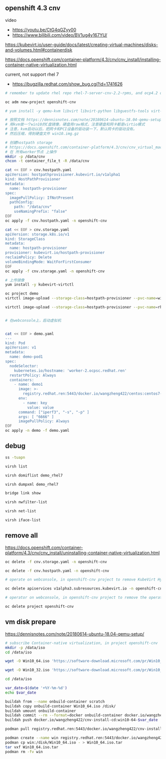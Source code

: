 ## openshift 4.3 cnv

video
- https://youtu.be/CtG4qGZyy00
- https://www.bilibili.com/video/BV1ug4y167YU/

https://kubevirt.io/user-guide/docs/latest/creating-virtual-machines/disks-and-volumes.html#containerdisk

https://docs.openshift.com/container-platform/4.3/cnv/cnv_install/installing-container-native-virtualization.html

current, not support rhel 7
- https://bugzilla.redhat.com/show_bug.cgi?id=1741626

```bash
# remember to update rhel repo rhel-7-server-cnv-2.2-rpms, and ocp4.2 ocp4.3 repo

oc adm new-project openshift-cnv

# yum install -y qemu-kvm libvirt libvirt-python libguestfs-tools virt-install virt-top kubevirt-virtctl

# 按照文档 https://dennisnotes.com/note/20180614-ubuntu-18.04-qemu-setup/
# 用kvm做一个win10的C盘镜像，硬盘用raw格式，注意硬盘和网卡都是virtio模式
# 注意，kvm启动以后，把网卡和PCI设备的驱动装一下，默认网卡的驱动没有。
# 然后压缩，得到硬盘文件 win10.img.gz

# 创建hostpath storage
# https://docs.openshift.com/container-platform/4.3/cnv/cnv_virtual_machines/cnv_virtual_disks/cnv-configuring-local-storage-for-vms.html
# 在 所有worker节点 上操作
mkdir -p /data/cnv
chcon -t container_file_t -R /data/cnv

cat << EOF > cnv.hostpath.yaml
apiVersion: hostpathprovisioner.kubevirt.io/v1alpha1
kind: HostPathProvisioner
metadata:
  name: hostpath-provisioner
spec:
  imagePullPolicy: IfNotPresent
  pathConfig:
    path: "/data/cnv" 
    useNamingPrefix: "false" 
EOF
oc apply -f cnv.hostpath.yaml -n openshift-cnv

cat << EOF > cnv.storage.yaml
apiVersion: storage.k8s.io/v1
kind: StorageClass
metadata:
  name: hostpath-provisioner 
provisioner: kubevirt.io/hostpath-provisioner
reclaimPolicy: Delete 
volumeBindingMode: WaitForFirstConsumer 
EOF
oc apply -f cnv.storage.yaml -n openshift-cnv

# 上传镜像
yum install -y kubevirt-virtctl

oc project demo
virtctl image-upload --storage-class=hostpath-provisioner --pvc-name=win10-pvc --pvc-size=40Gi --image-path=./win10.img.gz

virtctl image-upload --storage-class=hostpath-provisioner --pvc-name=rhel7-pvc --pvc-size=21Gi --image-path=./rhel7.qcow2.gz


# 在webconsole上，启动虚拟机


cat << EOF > demo.yaml
---
kind: Pod
apiVersion: v1
metadata:
  name: demo-pod1
spec:
  nodeSelector:
    kubernetes.io/hostname: 'worker-2.ocpsc.redhat.ren'
  restartPolicy: Always
  containers:
    - name: demo1
      image: >- 
        registry.redhat.ren:5443/docker.io/wangzheng422/centos:centos7-test
      env:
        - name: key
          value: value
      command: ["iperf3", "-s", "-p" ]
      args: [ "6666" ]
      imagePullPolicy: Always
EOF
oc apply -n demo -f demo.yaml

```

## debug

```bash
ss -tuapn

virsh list    

virsh domiflist demo_rhel7

virsh dumpxml demo_rhel7

bridge link show

virsh nwfilter-list

virsh net-list

virsh iface-list

```

## remove all
https://docs.openshift.com/container-platform/4.3/cnv/cnv_install/uninstalling-container-native-virtualization.html
```bash
oc delete -f cnv.storage.yaml -n openshift-cnv

oc delete -f cnv.hostpath.yaml -n openshift-cnv

# operate on webconsole, in openshift-cnv project to remove KubeVirt HyperConverged then

oc delete apiservices v1alpha3.subresources.kubevirt.io -n openshift-cnv

# operator on webconsole, in openshift-cnv project to remove the operator, then

oc delete project openshift-cnv

```

## vm disk prepare
https://dennisnotes.com/note/20180614-ubuntu-18.04-qemu-setup/
```bash
# subscribe Container-native virtualization, in project openshift-cnv
mkdir -p /data/iso
cd /data/iso

wget -O Win10_64.iso 'https://software-download.microsoft.com/pr/Win10_1909_Chinese(Simplified)_x64.iso?t=eeb3ff41-31fa-4423-b091-b364f0c65482&e=1583067030&h=d7f9f101d9e34a4c064633df703c679a'

wget -O Win10_32.iso 'https://software-download.microsoft.com/pr/Win10_1909_Chinese(Simplified)_x32.iso?t=eeb3ff41-31fa-4423-b091-b364f0c65482&e=1583067030&h=8a5a2f277a4e967f300f36576bf6d5d9'

cd /data/iso

var_date=$(date '+%Y-%m-%d')
echo $var_date

buildah from --name onbuild-container scratch
buildah copy onbuild-container Win10_64.iso /disk/
buildah umount onbuild-container 
buildah commit --rm --format=docker onbuild-container docker.io/wangzheng422/cnv-install-cd:win10-64-$var_date
buildah push docker.io/wangzheng422/cnv-install-cd:win10-64-$var_date

podman pull registry.redhat.ren:5443/docker.io/wangzheng422/cnv-install-cd:win10-64-2020-02-29

podman create --name win registry.redhat.ren:5443/docker.io/wangzheng422/cnv-install-cd:win10-64-2020-02-29 ls
podman cp win:/disk/Win10_64.iso - > Win10_64.iso.tar
tar vxf Win10_64.iso.tar
podman rm -fv win


```